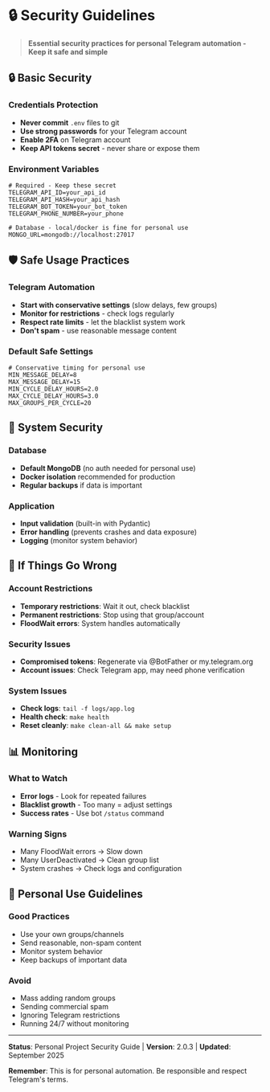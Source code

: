 # 🔒 Security Guidelines

> **Essential security practices for personal Telegram automation - Keep it safe and simple**

## 🔒 Basic Security

### Credentials Protection
- **Never commit** `.env` files to git
- **Use strong passwords** for your Telegram account
- **Enable 2FA** on Telegram account
- **Keep API tokens secret** - never share or expose them

### Environment Variables
```env
# Required - Keep these secret
TELEGRAM_API_ID=your_api_id
TELEGRAM_API_HASH=your_api_hash  
TELEGRAM_BOT_TOKEN=your_bot_token
TELEGRAM_PHONE_NUMBER=your_phone

# Database - local/docker is fine for personal use
MONGO_URL=mongodb://localhost:27017
```

## 🛡️ Safe Usage Practices

### Telegram Automation
- **Start with conservative settings** (slow delays, few groups)
- **Monitor for restrictions** - check logs regularly
- **Respect rate limits** - let the blacklist system work
- **Don't spam** - use reasonable message content

### Default Safe Settings
```env
# Conservative timing for personal use
MIN_MESSAGE_DELAY=8
MAX_MESSAGE_DELAY=15
MIN_CYCLE_DELAY_HOURS=2.0
MAX_CYCLE_DELAY_HOURS=3.0
MAX_GROUPS_PER_CYCLE=20
```

## 🔧 System Security

### Database
- **Default MongoDB** (no auth needed for personal use)
- **Docker isolation** recommended for production
- **Regular backups** if data is important

### Application
- **Input validation** (built-in with Pydantic)
- **Error handling** (prevents crashes and data exposure)
- **Logging** (monitor system behavior)

## 🚨 If Things Go Wrong

### Account Restrictions
- **Temporary restrictions**: Wait it out, check blacklist
- **Permanent restrictions**: Stop using that group/account
- **FloodWait errors**: System handles automatically

### Security Issues
- **Compromised tokens**: Regenerate via @BotFather or my.telegram.org
- **Account issues**: Check Telegram app, may need phone verification

### System Issues
- **Check logs**: `tail -f logs/app.log`
- **Health check**: `make health`
- **Reset cleanly**: `make clean-all && make setup`

## 📊 Monitoring

### What to Watch
- **Error logs** - Look for repeated failures
- **Blacklist growth** - Too many = adjust settings
- **Success rates** - Use bot `/status` command

### Warning Signs
- Many FloodWait errors → Slow down
- Many UserDeactivated → Clean group list
- System crashes → Check logs and configuration

## 🎯 Personal Use Guidelines

### Good Practices
- Use your own groups/channels
- Send reasonable, non-spam content
- Monitor system behavior
- Keep backups of important data

### Avoid
- Mass adding random groups
- Sending commercial spam
- Ignoring Telegram restrictions
- Running 24/7 without monitoring

---

**Status**: Personal Project Security Guide | **Version**: 2.0.3 | **Updated**: September 2025

**Remember**: This is for personal automation. Be responsible and respect Telegram's terms.